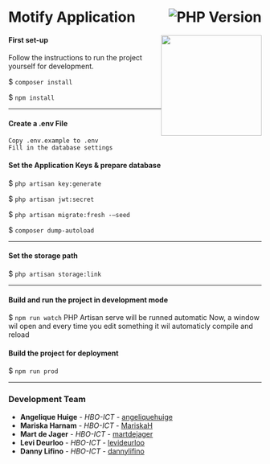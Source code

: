 # Motify Application <img style="align: right; float: right" src="https://img.shields.io/badge/php-%5E7.3-purple" alt="PHP Version">
<p style='text-align: justify;'><img src="https://images-wixmp-ed30a86b8c4ca887773594c2.wixmp.com/f/da871337-d118-4488-8380-862ea2107950/db95ucc-9dee0777-e87b-4b20-9939-0607c3a0941d.png/v1/fill/w_658,h_633,strp/better_resolution_mocking_spongebob_by_ncognito_deviantart_db95ucc-fullview.png?token=eyJ0eXAiOiJKV1QiLCJhbGciOiJIUzI1NiJ9.eyJzdWIiOiJ1cm46YXBwOiIsImlzcyI6InVybjphcHA6Iiwib2JqIjpbW3siaGVpZ2h0IjoiPD02MzMiLCJwYXRoIjoiXC9mXC9kYTg3MTMzNy1kMTE4LTQ0ODgtODM4MC04NjJlYTIxMDc5NTBcL2RiOTV1Y2MtOWRlZTA3NzctZTg3Yi00YjIwLTk5MzktMDYwN2MzYTA5NDFkLnBuZyIsIndpZHRoIjoiPD02NTgifV1dLCJhdWQiOlsidXJuOnNlcnZpY2U6aW1hZ2Uub3BlcmF0aW9ucyJdfQ.tLE1ZaaQVtPGgmOX0rXZsDOy6Tzuge4d73Kt1NQk5Rk"  style="text-align: right; float: right;align-content: revert" width="200"></p>

#### First set-up
Follow the instructions to run the project yourself for development.

$ `composer install`

$ `npm install`
***
 

#### Create a .env File 

```shell script
Copy .env.example to .env 
Fill in the database settings
```

#### Set the Application Keys & prepare database
$ `php artisan key:generate`

$ `php artisan jwt:secret`

$ `php artisan migrate:fresh -—seed`

$ `composer dump-autoload`

***

#### Set the storage path
$ `php artisan storage:link`

***


#### Build and run the project in development mode
$ `npm run watch`
PHP Artisan serve will be runned automatic
Now, a window wil open and every time you edit something it wil automaticly compile and reload

#### Build the project for deployment
$ `npm run prod`
*** 

### Development Team

* **Angelique Huige** - *HBO-ICT* - [angeliquehuige](https://github.com/angeliquehuige)
* **Mariska Harnam** - *HBO-ICT* - [MariskaH](https://github.com/MariskaH)
* **Mart de Jager** - *HBO-ICT* - [martdejager](https://github.com/martdejager)
* **Levi Deurloo** - *HBO-ICT* - [levideurloo](https://github.com/levideurloo)
* **Danny Lifino** - *HBO-ICT* - [dannylifino](https://github.com/dannylifino)
